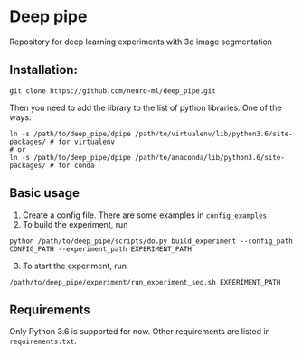 # Deep pipe

Repository for deep learning experiments with 3d image segmentation


## Installation:
```
git clone https://github.com/neuro-ml/deep_pipe.git

```
Then you need to add the library to the list of python libraries. One of the ways:
```
ln -s /path/to/deep_pipe/dpipe /path/to/virtualenv/lib/python3.6/site-packages/ # for virtualenv
# or
ln -s /path/to/deep_pipe/dpipe /path/to/anaconda/lib/python3.6/site-packages/ # for conda
```

## Basic usage

1. Create a config file. There are some examples in `config_examples`
2. To build the experiment, run 
```
python /path/to/deep_pipe/scripts/do.py build_experiment --config_path CONFIG_PATH --experiment_path EXPERIMENT_PATH
```

3. To start the experiment, run 
```
/path/to/deep_pipe/experiment/run_experiment_seq.sh EXPERIMENT_PATH
```

## Requirements

Only Python 3.6 is supported for now.
Other requirements are listed in `requirements.txt`.

